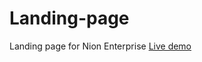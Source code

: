 # Landing-page
Landing page for Nion Enterprise
<a href="https://mursalinir.github.io/Landing-page/" target="_blank"> Live demo </a>
